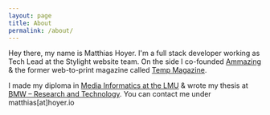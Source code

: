 ```yaml
---
layout: page
title: About
permalink: /about/
---
```


Hey there, my name is Matthias Hoyer. I'm a full stack developer working as Tech Lead at the Stylight website team.
On the side I co-founded [Ammazing](http://www.ammazing.de) & the former web-to-print magazine called [Temp Magazine](http://www.designmadeingermany.de/2011/26623/).

I made my diploma in [Media Informatics at the LMU](http://www.medien.ifi.lmu.de) & wrote my thesis at [BMW – Research and Technology](https://www.bmwgroup.com/de.html?http://www.bmwgroup.com/d/0_0_www_bmwgroup_com/forschung_entwicklung/menschen_netzwerke/innovationsnetzwerk/forschung_technik/forschung_technik.html).
You can contact me under matthias[at]hoyer.io

